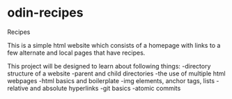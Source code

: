 # odin-recipes
Recipes

This is a simple html website which consists of a homepage with links to a few 
alternate and local pages that have recipes.

This project will be designed to learn about following things:
-directory structure of a website
-parent and child directories
-the use of multiple html webpages
-html basics and boilerplate
-img elements, anchor tags, lists
-relative and absolute hyperlinks
-git basics
-atomic commits